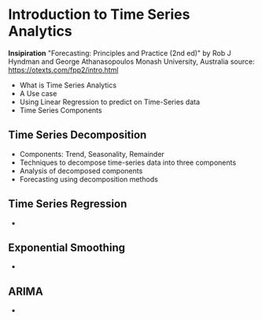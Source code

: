 # Introduction to Time Series Analytics

**Insipiration**
"Forecasting: Principles and Practice (2nd ed)" by Rob J Hyndman and George Athanasopoulos
Monash University, Australia
source: https://otexts.com/fpp2/intro.html


- What is Time Series Analytics
- A Use case
- Using Linear Regression to predict on Time-Series data
- Time Series Components


## Time Series Decomposition
  - Components: Trend, Seasonality, Remainder
  - Techniques to decompose time-series data into three components
  - Analysis of decomposed components
  - Forecasting using decomposition methods


## Time Series Regression
  - 


## Exponential Smoothing
  - 


## ARIMA
  - 
